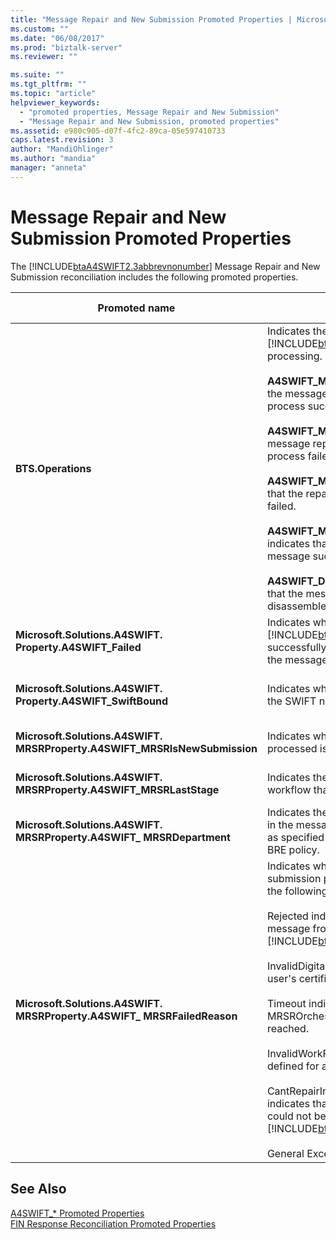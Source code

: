 ```yaml
---
title: "Message Repair and New Submission Promoted Properties | Microsoft Docs"
ms.custom: ""
ms.date: "06/08/2017"
ms.prod: "biztalk-server"
ms.reviewer: ""

ms.suite: ""
ms.tgt_pltfrm: ""
ms.topic: "article"
helpviewer_keywords: 
  - "promoted properties, Message Repair and New Submission"
  - "Message Repair and New Submission, promoted properties"
ms.assetid: e980c905-d07f-4fc2-89ca-05e597410733
caps.latest.revision: 3
author: "MandiOhlinger"
ms.author: "mandia"
manager: "anneta"
---
```

# Message Repair and New Submission Promoted Properties
The [!INCLUDE[btaA4SWIFT2.3abbrevnonumber](../../includes/btaa4swift2-3abbrevnonumber-md.md)] Message Repair and New Submission reconciliation includes the following promoted properties.  


|                               Promoted name                               |                                                                                                                                                                                                                                                                                                                                                                                                    Description                                                                                                                                                                                                                                                                                                                                                                                                     | Data type |                                                                                                   Value range                                                                                                   |                                                                                                                                                                            Usage example                                                                                                                                                                            |
|---------------------------------------------------------------------------|--------------------------------------------------------------------------------------------------------------------------------------------------------------------------------------------------------------------------------------------------------------------------------------------------------------------------------------------------------------------------------------------------------------------------------------------------------------------------------------------------------------------------------------------------------------------------------------------------------------------------------------------------------------------------------------------------------------------------------------------------------------------------------------------------------------------|-----------|-----------------------------------------------------------------------------------------------------------------------------------------------------------------------------------------------------------------|---------------------------------------------------------------------------------------------------------------------------------------------------------------------------------------------------------------------------------------------------------------------------------------------------------------------------------------------------------------------|
|                            **BTS.Operations**                             |                                        Indicates the state of [!INCLUDE[btsBizTalkServerNoVersion](../../includes/btsbiztalkservernoversion-md.md)] processing. Can be one of the following:<br /><br /> **A4SWIFT_MrsrCompleted** indicates that the message repair and new submission process succeeded.<br /><br /> **A4SWIFT_MrsrFailed** indicates that the message repair and new submission process failed.<br /><br /> **A4SWIFT_MrsrUnparsedFailed** indicates that the repair of an unparsed message failed.<br /><br /> **A4SWIFT_MrsrUnparsedComplete** indicates that the repair of an unparsed message succeeded.<br /><br /> **A4SWIFT_DasmMarkedAsFailed** indicates that the message failed processing in the disassembler stage of the receive pipeline.                                         |  String   |                      -   A4SWIFT_MrsrCompleted<br />-   A4SWIFT_MrsrFailed<br />-   A4SWIFT_MrsrUnparsedFailed<br />-   A4SWIFT_MrsrUnparsedCompleted<br />-   A4SWIFT_DasmMarkedAsFailed                       | When the MrsrRepair orchestration receives a repaired unparsed message after the repair, it sets the **BTS.Operation** property to "A4SWIFT_MRSRCompleted" and the **A4SWIFT_Failed** property to False, and then routes the message to the MessageBox. These properties ensure that the repaired unparsed message does not enter the message repair process again. |
|         **Microsoft.Solutions.A4SWIFT. Property.A4SWIFT_Failed**          |                                                                                                                                                                                                                                                                                                                         Indicates whether [!INCLUDE[btaA4SWIFT2.3abbrevnonumber](../../includes/btaa4swift2-3abbrevnonumber-md.md)] successfully or unsuccessfully processed the message.                                                                                                                                                                                                                                                                                                                          |  Boolean  |                                                                                                   True, False                                                                                                   |                                                                                                                         Used by the MrsrRepair orchestration to subscribe only to messages from the MessageBox that have failed validation.                                                                                                                         |
|       **Microsoft.Solutions.A4SWIFT. Property.A4SWIFT_SwiftBound**        |                                                                                                                                                                                                                                                                                                                                                                           Indicates whether the message is bound for the SWIFT network.                                                                                                                                                                                                                                                                                                                                                                            |  Boolean  |                                                                                                   True, False                                                                                                   |                                                                                                                    Used by the MrsrRepair orchestration to subscribe only to messages from the MessageBox that are bound for the SWIFT network.                                                                                                                     |
| **Microsoft.Solutions.A4SWIFT. MRSRProperty.A4SWIFT_MRSRIsNewSubmission** |                                                                                                                                                                                                                                                                                                                                                                         Indicates whether the message being processed is a new submission.                                                                                                                                                                                                                                                                                                                                                                         |  Boolean  |                                                                                                   True, False                                                                                                   |                                                                                                                        Used by the MrsrRepair orchestration to indicate that a message has been created in the Create stage of the workflow.                                                                                                                        |
|    **Microsoft.Solutions.A4SWIFT. MRSRProperty.A4SWIFT_MRSRLastStage**    |                                                                                                                                                                                                                                                                                                                                                                          Indicates the last stage in the repair workflow that succeeded.                                                                                                                                                                                                                                                                                                                                                                           |  String   |                                                                                                        -                                                                                                        |                                                                                                                           One of the stages defined for a department workflow. Can be a create, repair, rekey-verify, or approval stage.                                                                                                                            |
|   **Microsoft.Solutions.A4SWIFT. MRSRProperty.A4SWIFT_ MRSRDepartment**   |                                                                                                                                                                                                                                                                                                                                     Indicates the department that is being used in the message repair and new submission, as specified by the MrsrDepartmentPolicy BRE policy.                                                                                                                                                                                                                                                                                                                                     |  String   |                                                                                                        -                                                                                                        |                                                                                                                    Set in the [!INCLUDE[btaA4SWIFT2.3abbrevnonumber](../../includes/btaa4swift2-3abbrevnonumber-md.md)] Administration Console.                                                                                                                     |
|  **Microsoft.Solutions.A4SWIFT. MRSRProperty.A4SWIFT_ MRSRFailedReason**  | Indicates why the message repair and new submission process failed. Can be one of the following:<br /><br /> Rejected indicates that the user rejected the message from within the [!INCLUDE[btsInpathNoVersion](../../includes/btsinpathnoversion-md.md)] form.<br /><br /> InvalidDigitalSignature indicates that the user's certificate is invalid.<br /><br /> Timeout indicates that the MRSROrchestration timeout value has been reached.<br /><br /> InvalidWorkFlow indicates that the workflow defined for a department is invalid.<br /><br /> CantRepairIn[!INCLUDE[btsInpathNoVersion](../../includes/btsinpathnoversion-md.md)] indicates that the incoming XML message could not be opened in [!INCLUDE[btsInpathNoVersion](../../includes/btsinpathnoversion-md.md)].<br /><br /> General Exception |  String   | -   Rejected<br />-   InvalidDigitalSignature<br />-   Timeout<br />-   InvalidWorkFlow<br />-   General Exception<br />-   CantRepairIn[!INCLUDE[btsInpathNoVersion](../../includes/btsinpathnoversion-md.md)] |                                                                                                                                      Set by the Message Repair and New Submission orchestration after the process has failed.                                                                                                                                       |

## See Also  
 [A4SWIFT_* Promoted Properties](../../adapters-and-accelerators/accelerator-swift/a4swift-promoted-properties.md)   
 [FIN Response Reconciliation Promoted Properties](../../adapters-and-accelerators/accelerator-swift/fin-response-reconciliation-promoted-properties.md)